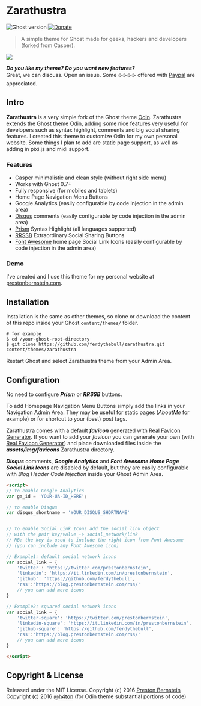 # Zarathustra

![Ghost version](https://img.shields.io/badge/Ghost-0.7.x-brightgreen.svg?style=flat-square)
[![Donate](https://img.shields.io/badge/donate-paypal-003087.svg?style=flat-square)](https://www.paypal.me/andreatarquini/5)

> A simple theme for Ghost made for geeks, hackers and developers (forked from Casper).

[<img src="http://i.imgur.com/SjCzgwp.jpg">](https://blog.prestonbernstein.com)

***Do you like my theme? Do you want new features?***  
Great, we can discuss. Open an issue. Some :coffee::coffee::coffee::coffee: offered with [Paypal](https://www.paypal.me/andreatarquini/5) are appreciated.

## Intro
**Zarathustra** is a very simple fork of the Ghost theme [Odin](https://github.com/ferdythebull/odin).
Zarathustra extends the Ghost theme Odin, adding some nice features very useful for developers such as syntax
highlight, comments and big social sharing features. I created this theme to customize Odin for my own personal website. Some things I plan to add are static page support, as well as adding in pixi.js and midi support.



### Features
* Casper minimalistic and clean style (without right side menu)
* Works with Ghost 0.7+
* Fully responsive (for mobiles and tablets)
* Home Page Navigation Menu Buttons
* Google Analytics (easily configurable by code injection in the admin area)
* [Disqus](https://disqus.com) comments (easily configurable by code injection in the admin area)
* [Prism](http://prismjs.com/) Syntax Highlight (all languages supported)
* [RRSSB](https://github.com/kni-labs/rrssb) Extraordinary Social Sharing Buttons
* [Font Awesome](http://fontawesome.io) home page Social Link Icons (easily configurable by code injection in the admin area)

### Demo
I've created and I use this theme for my personal website at [prestonbernstein.com](https://prestonbernstein.com).

## Installation
Installation is the same as other themes, so clone or download the content of this repo inside your Ghost `content/themes/` folder.

```
# for example
$ cd /your-ghost-root-directory
$ git clone https://github.com/ferdythebull/zarathustra.git content/themes/zarathustra
```

Restart Ghost and select Zarathustra theme from your Admin Area.

## Configuration
No need to configure ***Prism*** or ***RRSSB*** buttons.

To add Homepage Navigation Menu Buttons simply add the links in your Navigation Admin Area. They may be useful for static pages (*AboutMe* for example) or for shortcut to your (best) post tags.  

Zarathustra comes with a default ***favicon*** generated with [Real Favicon Generator](http://realfavicongenerator.net). If you want to add your *favicon* you can generate your own (with [Real Favicon Generator](http://realfavicongenerator.net)) and place downloaded files inside the ***assets/img/favicons*** Zarathustra directory.

***Disqus*** comments, ***Google Analytics***  and ***Font Awesome Home Page Social Link Icons*** are disabled by default, but they are easily configurable with *Blog Header Code Injection* inside your Ghost Admin Area.

```html
<script>
// to enable Google Analytics
var ga_id = 'YOUR-UA-ID_HERE';

// to enable Disqus
var disqus_shortname = 'YOUR_DISQUS_SHORTNAME'


// to enable Social Link Icons add the social_link object
// with the pair key/value -> social_network/link
// NB: the key is used to include the right icon from Font Awesome
// (you can include any Font Awesome icon)

// Example1: default social network icons
var social_link = {
    'twitter': 'https://twitter.com/prestonbernstein',
    'linkedin': 'https://it.linkedin.com/in/prestonbernstein',
    'github': 'https://github.com/ferdythebull',
    'rss':'https://blog.prestonbernstein.com/rss/'
    // you can add more icons
}

// Example2: squared social network icons
var social_link = {
    'twitter-square': 'https://twitter.com/prestonbernstein',
    'linkedin-square': 'https://it.linkedin.com/in/prestonbernstein',
    'github-square': 'https://github.com/ferdythebull',
    'rss':'https://blog.prestonbernstein.com/rss/'
    // you can add more icons
}

</script>


```


## Copyright & License

Released under the MIT License.
Copyright (c) 2016 [Preston Bernstein](https://blog.prestonbernstein.com)
Copyright (c) 2016 [@h4ton](https://twitter.com/h4t0n) (for Odin theme substantial portions of code)
